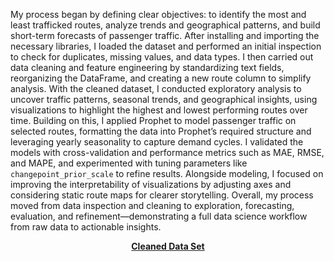 My process began by defining clear objectives: to identify the most and least trafficked routes, analyze trends and geographical patterns, and build short-term forecasts of passenger traffic. After installing and importing the necessary libraries, I loaded the dataset and performed an initial inspection to check for duplicates, missing values, and data types. I then carried out data cleaning and feature engineering by standardizing text fields, reorganizing the DataFrame, and creating a new route column to simplify analysis. With the cleaned dataset, I conducted exploratory analysis to uncover traffic patterns, seasonal trends, and geographical insights, using visualizations to highlight the highest and lowest performing routes over time. Building on this, I applied Prophet to model passenger traffic on selected routes, formatting the data into Prophet’s required structure and leveraging yearly seasonality to capture demand cycles. I validated the models with cross-validation and performance metrics such as MAE, RMSE, and MAPE, and experimented with tuning parameters like `changepoint_prior_scale` to refine results. Alongside modeling, I focused on improving the interpretability of visualizations by adjusting axes and considering static route maps for clearer storytelling. Overall, my process moved from data inspection and cleaning to exploration, forecasting, evaluation, and refinement—demonstrating a full data science workflow from raw data to actionable insights.


<p align="center">
  <strong><a href="https://drive.google.com/file/d/1jWBBT2BAr68uIwOmSPTRaMDJSoqHwCCd/view?usp=sharing">Cleaned Data Set</a></strong> 
</p>

